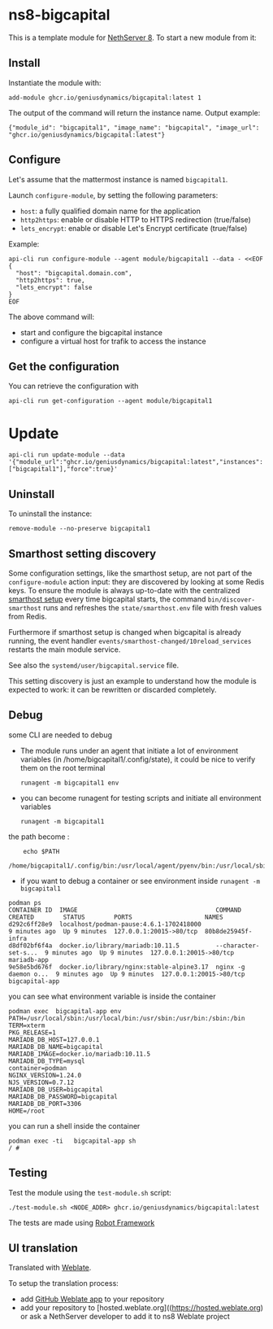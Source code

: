 # ns8-bigcapital

This is a template module for [NethServer 8](https://github.com/NethServer/ns8-core).
To start a new module from it:


## Install

Instantiate the module with:

    add-module ghcr.io/geniusdynamics/bigcapital:latest 1

The output of the command will return the instance name.
Output example:

    {"module_id": "bigcapital1", "image_name": "bigcapital", "image_url": "ghcr.io/geniusdynamics/bigcapital:latest"}

## Configure

Let's assume that the mattermost instance is named `bigcapital1`.

Launch `configure-module`, by setting the following parameters:
- `host`: a fully qualified domain name for the application
- `http2https`: enable or disable HTTP to HTTPS redirection (true/false)
- `lets_encrypt`: enable or disable Let's Encrypt certificate (true/false)


Example:

```
api-cli run configure-module --agent module/bigcapital1 --data - <<EOF
{
  "host": "bigcapital.domain.com",
  "http2https": true,
  "lets_encrypt": false
}
EOF
```

The above command will:
- start and configure the bigcapital instance
- configure a virtual host for trafik to access the instance

## Get the configuration
You can retrieve the configuration with

```
api-cli run get-configuration --agent module/bigcapital1
```

# Update
```shell
api-cli run update-module --data '{"module_url":"ghcr.io/geniusdynamics/bigcapital:latest","instances":["bigcapital1"],"force":true}'
```

## Uninstall

To uninstall the instance:

    remove-module --no-preserve bigcapital1

## Smarthost setting discovery

Some configuration settings, like the smarthost setup, are not part of the
`configure-module` action input: they are discovered by looking at some
Redis keys.  To ensure the module is always up-to-date with the
centralized [smarthost
setup](https://geniusdynamics.github.io/ns8-core/core/smarthost/) every time
bigcapital starts, the command `bin/discover-smarthost` runs and refreshes
the `state/smarthost.env` file with fresh values from Redis.

Furthermore if smarthost setup is changed when bigcapital is already
running, the event handler `events/smarthost-changed/10reload_services`
restarts the main module service.

See also the `systemd/user/bigcapital.service` file.

This setting discovery is just an example to understand how the module is
expected to work: it can be rewritten or discarded completely.

## Debug

some CLI are needed to debug

- The module runs under an agent that initiate a lot of environment variables (in /home/bigcapital1/.config/state), it could be nice to verify them
on the root terminal

    `runagent -m bigcapital1 env`

- you can become runagent for testing scripts and initiate all environment variables
  
    `runagent -m bigcapital1`

 the path become : 
```
    echo $PATH
    /home/bigcapital1/.config/bin:/usr/local/agent/pyenv/bin:/usr/local/sbin:/usr/local/bin:/usr/sbin:/usr/bin:/usr/
```

- if you want to debug a container or see environment inside
 `runagent -m bigcapital1`
 ```
podman ps
CONTAINER ID  IMAGE                                      COMMAND               CREATED        STATUS        PORTS                    NAMES
d292c6ff28e9  localhost/podman-pause:4.6.1-1702418000                          9 minutes ago  Up 9 minutes  127.0.0.1:20015->80/tcp  80b8de25945f-infra
d8df02bf6f4a  docker.io/library/mariadb:10.11.5          --character-set-s...  9 minutes ago  Up 9 minutes  127.0.0.1:20015->80/tcp  mariadb-app
9e58e5bd676f  docker.io/library/nginx:stable-alpine3.17  nginx -g daemon o...  9 minutes ago  Up 9 minutes  127.0.0.1:20015->80/tcp  bigcapital-app
```

you can see what environment variable is inside the container
```
podman exec  bigcapital-app env
PATH=/usr/local/sbin:/usr/local/bin:/usr/sbin:/usr/bin:/sbin:/bin
TERM=xterm
PKG_RELEASE=1
MARIADB_DB_HOST=127.0.0.1
MARIADB_DB_NAME=bigcapital
MARIADB_IMAGE=docker.io/mariadb:10.11.5
MARIADB_DB_TYPE=mysql
container=podman
NGINX_VERSION=1.24.0
NJS_VERSION=0.7.12
MARIADB_DB_USER=bigcapital
MARIADB_DB_PASSWORD=bigcapital
MARIADB_DB_PORT=3306
HOME=/root
```

you can run a shell inside the container

```
podman exec -ti   bigcapital-app sh
/ # 
```
## Testing

Test the module using the `test-module.sh` script:


    ./test-module.sh <NODE_ADDR> ghcr.io/geniusdynamics/bigcapital:latest

The tests are made using [Robot Framework](https://robotframework.org/)

## UI translation

Translated with [Weblate](https://hosted.weblate.org/projects/ns8/).

To setup the translation process:

- add [GitHub Weblate app](https://docs.weblate.org/en/latest/admin/continuous.html#github-setup) to your repository
- add your repository to [hosted.weblate.org]((https://hosted.weblate.org) or ask a NethServer developer to add it to ns8 Weblate project
